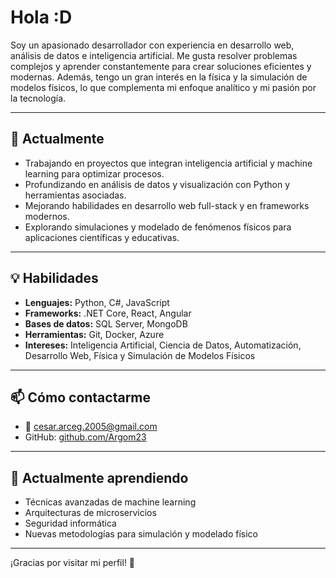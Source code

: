 # Hola :D

Soy un apasionado desarrollador con experiencia en desarrollo web, análisis de datos e inteligencia artificial. Me gusta resolver problemas complejos y aprender constantemente para crear soluciones eficientes y modernas. Además, tengo un gran interés en la física y la simulación de modelos físicos, lo que complementa mi enfoque analítico y mi pasión por la tecnología.

---

## 🔭 Actualmente

- Trabajando en proyectos que integran inteligencia artificial y machine learning para optimizar procesos.  
- Profundizando en análisis de datos y visualización con Python y herramientas asociadas.  
- Mejorando habilidades en desarrollo web full-stack y en frameworks modernos.  
- Explorando simulaciones y modelado de fenómenos físicos para aplicaciones científicas y educativas.

---

## 💡 Habilidades

- **Lenguajes:** Python, C#, JavaScript  
- **Frameworks:** .NET Core, React, Angular  
- **Bases de datos:** SQL Server, MongoDB  
- **Herramientas:** Git, Docker, Azure  
- **Intereses:** Inteligencia Artificial, Ciencia de Datos, Automatización, Desarrollo Web, Física y Simulación de Modelos Físicos

---

## 📫 Cómo contactarme

- 📧 cesar.arceg.2005@gmail.com  
- GitHub: [github.com/Argom23](https://github.com/Argom23)

---

## 🌱 Actualmente aprendiendo

- Técnicas avanzadas de machine learning  
- Arquitecturas de microservicios  
- Seguridad informática  
- Nuevas metodologías para simulación y modelado físico

---

¡Gracias por visitar mi perfil! 🚀
